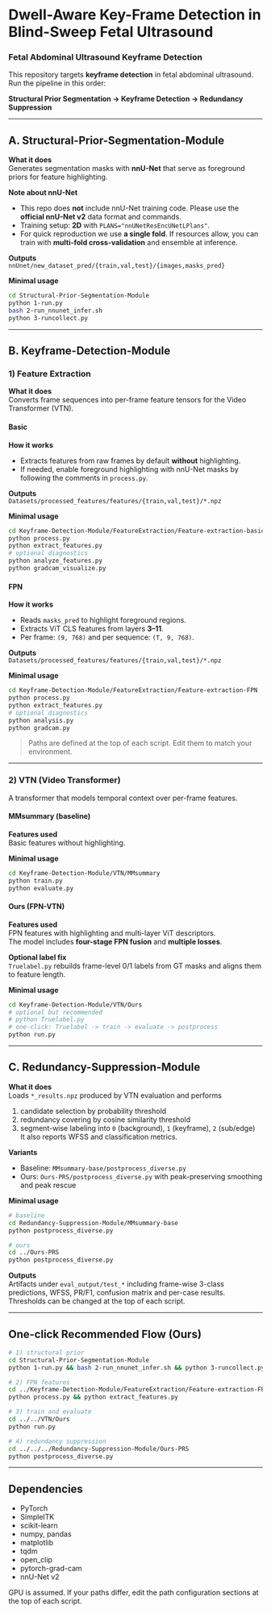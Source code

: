 # Dwell-Aware Key-Frame Detection in Blind-Sweep Fetal Ultrasound
### Fetal Abdominal Ultrasound Keyframe Detection

This repository targets **keyframe detection** in fetal abdominal ultrasound.  
Run the pipeline in this order:

**Structural Prior Segmentation → Keyframe Detection → Redundancy Suppression**

---

## A. Structural-Prior-Segmentation-Module

**What it does**  
Generates segmentation masks with **nnU-Net** that serve as foreground priors for feature highlighting.

**Note about nnU-Net**  
- This repo does **not** include nnU-Net training code. Please use the **official nnU-Net v2** data format and commands.  
- Training setup: **2D** with `PLANS="nnUNetResEncUNetLPlans"`.  
- For quick reproduction we use **a single fold**. If resources allow, you can train with **multi-fold cross-validation** and ensemble at inference.

**Outputs**  
`nnUnet/new_dataset_pred/{train,val,test}/{images,masks_pred}`

**Minimal usage**
```bash
cd Structural-Prior-Segmentation-Module
python 1-run.py
bash 2-run_nnunet_infer.sh
python 3-runcollect.py
```

---

## B. Keyframe-Detection-Module

### 1) Feature Extraction

**What it does**  
Converts frame sequences into per-frame feature tensors for the Video Transformer (VTN).

#### Basic

**How it works**  
- Extracts features from raw frames by default **without** highlighting.  
- If needed, enable foreground highlighting with nnU-Net masks by following the comments in `process.py`.

**Outputs**  
`Datasets/processed_features/features/{train,val,test}/*.npz`

**Minimal usage**
```bash
cd Keyframe-Detection-Module/FeatureExtraction/Feature-extraction-basic
python process.py
python extract_features.py
# optional diagnostics
python analyze_features.py
python gradcam_visualize.py
```

#### FPN

**How it works**  
- Reads `masks_pred` to highlight foreground regions.  
- Extracts ViT CLS features from layers **3–11**.  
- Per frame: `(9, 768)` and per sequence: `(T, 9, 768)`.

**Outputs**  
`Datasets/processed_features/features/{train,val,test}/*.npz`

**Minimal usage**
```bash
cd Keyframe-Detection-Module/FeatureExtraction/Feature-extraction-FPN
python process.py
python extract_features.py
# optional diagnostics
python analysis.py
python gradcam.py
```

> Paths are defined at the top of each script. Edit them to match your environment.

---

### 2) VTN (Video Transformer)

A transformer that models temporal context over per-frame features.

#### MMsummary (baseline)

**Features used**  
Basic features without highlighting.

**Minimal usage**
```bash
cd Keyframe-Detection-Module/VTN/MMsummary
python train.py
python evaluate.py
```

#### Ours (FPN-VTN)

**Features used**  
FPN features with highlighting and multi-layer ViT descriptors.  
The model includes **four-stage FPN fusion** and **multiple losses**.

**Optional label fix**  
`Truelabel.py` rebuilds frame-level 0/1 labels from GT masks and aligns them to feature length.

**Minimal usage**
```bash
cd Keyframe-Detection-Module/VTN/Ours
# optional but recommended
# python Truelabel.py
# one-click: Truelabel -> train -> evaluate -> postprocess
python run.py
```

---

## C. Redundancy-Suppression-Module

**What it does**  
Loads `*_results.npz` produced by VTN evaluation and performs  
1) candidate selection by probability threshold  
2) redundancy covering by cosine similarity threshold  
3) segment-wise labeling into `0` (background), `1` (keyframe), `2` (sub/edge)  
It also reports WFSS and classification metrics.

**Variants**
- Baseline: `MMsummary-base/postprocess_diverse.py`  
- Ours: `Ours-PRS/postprocess_diverse.py` with peak-preserving smoothing and peak rescue

**Minimal usage**
```bash
# baseline
cd Redundancy-Suppression-Module/MMsummary-base
python postprocess_diverse.py

# ours
cd ../Ours-PRS
python postprocess_diverse.py
```

**Outputs**  
Artifacts under `eval_output/test_*` including frame-wise 3-class predictions, WFSS, PR/F1, confusion matrix and per-case results.  
Thresholds can be changed at the top of each script.

---

## One-click Recommended Flow (Ours)

```bash
# 1) structural prior
cd Structural-Prior-Segmentation-Module
python 1-run.py && bash 2-run_nnunet_infer.sh && python 3-runcollect.py

# 2) FPN features
cd ../Keyframe-Detection-Module/FeatureExtraction/Feature-extraction-FPN
python process.py && python extract_features.py

# 3) train and evaluate
cd ../../VTN/Ours
python run.py

# 4) redundancy suppression
cd ../../../Redundancy-Suppression-Module/Ours-PRS
python postprocess_diverse.py
```

---

## Dependencies

- PyTorch  
- SimpleITK  
- scikit-learn  
- numpy, pandas  
- matplotlib  
- tqdm  
- open_clip  
- pytorch-grad-cam  
- nnU-Net v2

GPU is assumed. If your paths differ, edit the path configuration sections at the top of each script.
